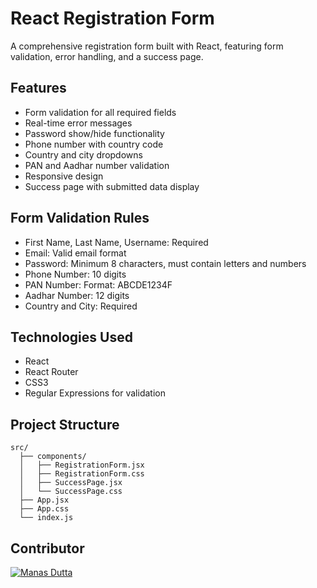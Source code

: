 # React Registration Form

A comprehensive registration form built with React, featuring form validation, error handling, and a success page.

## Features

- Form validation for all required fields
- Real-time error messages
- Password show/hide functionality
- Phone number with country code
- Country and city dropdowns
- PAN and Aadhar number validation
- Responsive design
- Success page with submitted data display


## Form Validation Rules

- First Name, Last Name, Username: Required
- Email: Valid email format
- Password: Minimum 8 characters, must contain letters and numbers
- Phone Number: 10 digits
- PAN Number: Format: ABCDE1234F
- Aadhar Number: 12 digits
- Country and City: Required

## Technologies Used

- React
- React Router
- CSS3
- Regular Expressions for validation

## Project Structure

```
src/
  ├── components/
  │   ├── RegistrationForm.jsx
  │   ├── RegistrationForm.css
  │   ├── SuccessPage.jsx
  │   └── SuccessPage.css
  ├── App.jsx
  ├── App.css
  └── index.js
```


## Contributor

[![Manas Dutta](https://avatars.githubusercontent.com/u/122201926?size=50)](https://github.com/manasdutta04 "Manas on GitHub") 
